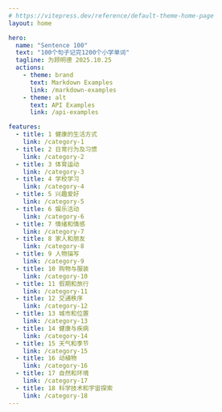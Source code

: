 ```yaml
---
# https://vitepress.dev/reference/default-theme-home-page
layout: home

hero:
  name: "Sentence 100"
  text: "100个句子记完1200个小学单词"
  tagline: 为顾明德 2025.10.25
  actions:
    - theme: brand
      text: Markdown Examples
      link: /markdown-examples
    - theme: alt
      text: API Examples
      link: /api-examples

features:
  - title: 1 健康的生活方式
    link: /category-1
  - title: 2 日常行为及习惯
    link: /category-2
  - title: 3 体育运动
    link: /category-3
  - title: 4 学校学习
    link: /category-4
  - title: 5 兴趣爱好
    link: /category-5
  - title: 6 娱乐活动
    link: /category-6
  - title: 7 情绪和情感
    link: /category-7
  - title: 8 家人和朋友
    link: /category-8
  - title: 9 人物描写
    link: /category-9
  - title: 10 购物与服装
    link: /category-10
  - title: 11 假期和旅行
    link: /category-11
  - title: 12 交通秩序
    link: /category-12
  - title: 13 城市和位置
    link: /category-13
  - title: 14 健康与疾病
    link: /category-14
  - title: 15 天气和季节
    link: /category-15
  - title: 16 动植物
    link: /category-16
  - title: 17 自然和环境
    link: /category-17
  - title: 18 科学技术和宇宙探索
    link: /category-18
---
```


